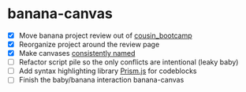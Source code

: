 # banana-canvas


- [x] Move banana project review out of [cousin_bootcamp](https://github.com/ebccoats/cousin_bootcamp)
- [x] Reorganize project around the review page
- [x] Make canvases [consistently named](https://docs.google.com/spreadsheets/d/1rUskY5PnuqUKhTeybVFsRyLGqYfS1zFCCApA2EdRFlo/edit?usp=sharing)
- [ ] Refactor script pile so the only conflicts are intentional (leaky baby)
- [ ] Add syntax highlighting library [Prism.js](https://prismjs.com/) for codeblocks
- [ ] Finish the baby/banana interaction
 banana-canvas
